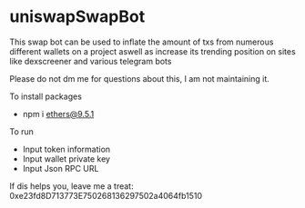 # uniswapSwapBot
This swap bot can be used to inflate the amount of txs from numerous different wallets on a project aswell as increase its trending position on sites like dexscreener and various telegram bots


Please do not dm me for questions about this, I am not maintaining it.


To install packages
- npm i ethers@9.5.1


To run
- Input token information
- Input wallet private key
- Input Json RPC URL




If dis helps you, leave me a treat: 0xe23fd8D713773E750268136297502a4064fb1510


